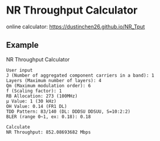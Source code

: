 # NR Throughput Calculator
online calculator: https://dustinchen26.github.io/NR_Tput

## Example
NR Throughput Calculator
```
User input
J (Number of aggregated component carriers in a band): 1
Layers (Maximum number of layers): 4
Qm (Maximum modulation order): 6
f (Scaling factor): 1
RB Allocation: 273 (100MHz)
μ Value: 1 (30 kHz)
OH Value: 0.14 (FR1 DL)
TDD Pattern: 83/140 (DL: DDDSU DDSUU, S=10:2:2)
BLER (range 0~1, ex: 0.18): 0.18

Calculate
NR Throughput: 852.08693682 Mbps
```
